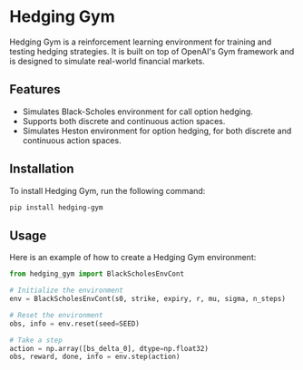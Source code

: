 # Hedging Gym

Hedging Gym is a reinforcement learning environment for training and testing hedging strategies. It is built on top of OpenAI's Gym framework and is designed to simulate real-world financial markets.

## Features

- Simulates Black-Scholes environment for call option hedging.
- Supports both discrete and continuous action spaces.
- Simulates Heston environment for option hedging, for both discrete and continuous action spaces.

## Installation

To install Hedging Gym, run the following command:

```bash
pip install hedging-gym
```

## Usage

Here is an example of how to create a Hedging Gym environment:

```python
from hedging_gym import BlackScholesEnvCont

# Initialize the environment
env = BlackScholesEnvCont(s0, strike, expiry, r, mu, sigma, n_steps)

# Reset the environment
obs, info = env.reset(seed=SEED)

# Take a step
action = np.array([bs_delta_0], dtype=np.float32)
obs, reward, done, info = env.step(action)
```